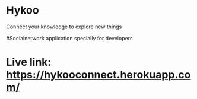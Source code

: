 # Hykoo
 Connect your knowledge to explore new things

#Socialnetwork application specially for developers
# Live link: https://hykooconnect.herokuapp.com/ 
